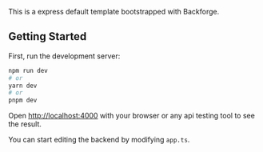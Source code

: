 This is a express default template bootstrapped with Backforge.

## Getting Started

First, run the development server:

```bash
npm run dev
# or
yarn dev
# or
pnpm dev

```

Open [http://localhost:4000](http://localhost:4000) with your browser or any api testing tool to see the result.

You can start editing the backend by modifying `app.ts`.
